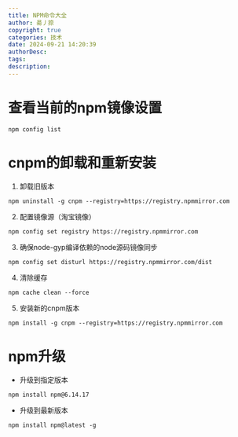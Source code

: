 ```yaml
---
title: NPM命令大全
author: 昜丿捺
copyright: true
categories: 技术
date: 2024-09-21 14:20:39
authorDesc:
tags:
description:
---
```


# 查看当前的npm镜像设置
```
npm config list
```

<!-- more -->

# cnpm的卸载和重新安装
1. 卸载旧版本
```
npm uninstall -g cnpm --registry=https://registry.npmmirror.com
```
2. 配置镜像源（淘宝镜像）
```
npm config set registry https://registry.npmmirror.com
```
3. 确保node-gyp编译依赖的node源码镜像同步
```
npm config set disturl https://registry.npmmirror.com/dist
```
4. 清除缓存
```
npm cache clean --force
```
5. 安装新的cnpm版本
```
npm install -g cnpm --registry=https://registry.npmmirror.com
```

# npm升级
- 升级到指定版本
```
npm install npm@6.14.17
```
- 升级到最新版本
```
npm install npm@latest -g
```
